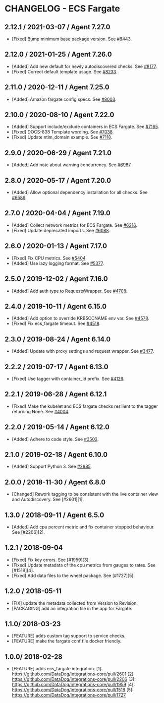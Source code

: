 # CHANGELOG - ECS Fargate

## 2.12.1 / 2021-03-07 / Agent 7.27.0

* [Fixed] Bump minimum base package version. See [#8443](https://github.com/DataDog/integrations-core/pull/8443).

## 2.12.0 / 2021-01-25 / Agent 7.26.0

* [Added] Add new default for newly autodiscovered checks. See [#8177](https://github.com/DataDog/integrations-core/pull/8177).
* [Fixed] Correct default template usage. See [#8233](https://github.com/DataDog/integrations-core/pull/8233).

## 2.11.0 / 2020-12-11 / Agent 7.25.0

* [Added] Amazon fargate config specs. See [#8003](https://github.com/DataDog/integrations-core/pull/8003).

## 2.10.0 / 2020-08-10 / Agent 7.22.0

* [Added] Support include/exclude containers in ECS Fargate. See [#7165](https://github.com/DataDog/integrations-core/pull/7165).
* [Fixed] DOCS-838 Template wording. See [#7038](https://github.com/DataDog/integrations-core/pull/7038).
* [Fixed] Update ntlm_domain example. See [#7118](https://github.com/DataDog/integrations-core/pull/7118).

## 2.9.0 / 2020-06-29 / Agent 7.21.0

* [Added] Add note about warning concurrency. See [#6967](https://github.com/DataDog/integrations-core/pull/6967).

## 2.8.0 / 2020-05-17 / Agent 7.20.0

* [Added] Allow optional dependency installation for all checks. See [#6589](https://github.com/DataDog/integrations-core/pull/6589).

## 2.7.0 / 2020-04-04 / Agent 7.19.0

* [Added] Collect network metrics for ECS Fargate. See [#6216](https://github.com/DataDog/integrations-core/pull/6216).
* [Fixed] Update deprecated imports. See [#6088](https://github.com/DataDog/integrations-core/pull/6088).

## 2.6.0 / 2020-01-13 / Agent 7.17.0

* [Fixed] Fix CPU metrics. See [#5404](https://github.com/DataDog/integrations-core/pull/5404).
* [Added] Use lazy logging format. See [#5377](https://github.com/DataDog/integrations-core/pull/5377).

## 2.5.0 / 2019-12-02 / Agent 7.16.0

* [Added] Add auth type to RequestsWrapper. See [#4708](https://github.com/DataDog/integrations-core/pull/4708).

## 2.4.0 / 2019-10-11 / Agent 6.15.0

* [Added] Add option to override KRB5CCNAME env var. See [#4578](https://github.com/DataDog/integrations-core/pull/4578).
* [Fixed] Fix ecs_fargate timeout. See [#4518](https://github.com/DataDog/integrations-core/pull/4518).

## 2.3.0 / 2019-08-24 / Agent 6.14.0

* [Added] Update with proxy settings and request wrapper. See [#3477](https://github.com/DataDog/integrations-core/pull/3477).

## 2.2.2 / 2019-07-17 / Agent 6.13.0

* [Fixed] Use tagger with container_id prefix. See [#4126](https://github.com/DataDog/integrations-core/pull/4126).

## 2.2.1 / 2019-06-28 / Agent 6.12.1

* [Fixed] Make the kubelet and ECS fargate checks resilient to the tagger returning None. See [#4004](https://github.com/DataDog/integrations-core/pull/4004).

## 2.2.0 / 2019-05-14 / Agent 6.12.0

* [Added] Adhere to code style. See [#3503](https://github.com/DataDog/integrations-core/pull/3503).

## 2.1.0 / 2019-02-18 / Agent 6.10.0

* [Added] Support Python 3. See [#2885](https://github.com/DataDog/integrations-core/pull/2885).

## 2.0.0 / 2018-11-30 / Agent 6.8.0

* [Changed] Rework tagging to be consistent with the live container view and Autodiscovery. See [#2601][1].

## 1.3.0 / 2018-09-11 / Agent 6.5.0

* [Added] Add cpu percent metric and fix container stopped behaviour. See [#2206][2].

## 1.2.1 / 2018-09-04

* [Fixed] Fix key errors. See [#1959][3].
* [Fixed] Update metadata of the cpu metrics from gauges to rates. See [#1518][4].
* [Fixed] Add data files to the wheel package. See [#1727][5].

## 1.2.0 / 2018-05-11

* [FIX] update the metadata collected from Version to Revision.
* [PACKAGING] add an integration tile in the app for Fargate.

## 1.1.0/ 2018-03-23

* [FEATURE] adds custom tag support to service checks.
* [FEATURE] make the fargate conf file docker friendly.

## 1.0.0/ 2018-02-28

* [FEATURE] adds ecs_fargate integration.
[1]: https://github.com/DataDog/integrations-core/pull/2601
[2]: https://github.com/DataDog/integrations-core/pull/2206
[3]: https://github.com/DataDog/integrations-core/pull/1959
[4]: https://github.com/DataDog/integrations-core/pull/1518
[5]: https://github.com/DataDog/integrations-core/pull/1727
